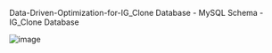 Data-Driven-Optimization-for-IG_Clone
Database - MySQL
Schema - IG_Clone Database



![image](https://github.com/Sanket7143/Data-Driven-Optimization-for-IG_Clone/assets/132048260/c7690f4f-d0f5-4441-b70e-45ab04c2d6ac)
